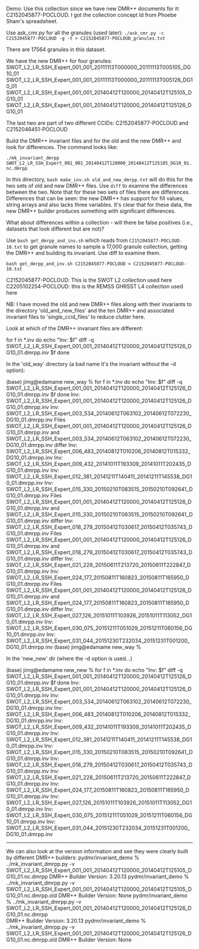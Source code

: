Demo:
Use this collection since we have new DMR++ documents for it: C2152045877-POCLOUD. I got the collection concept Id from
Phoebe Sham's spreadsheet.

Use ask_cmr.py for all the granules (used later): 
`./ask_cmr.py -c C2152045877-POCLOUD -g -t > C2152045877-POCLOUD_granules.txt`

There are 17564 granules in this dataset. 

We have the new DMR++ for four granules:
SWOT_L2_LR_SSH_Expert_001_001_20111113T000000_20111113T005105_DG10_01
SWOT_L2_LR_SSH_Expert_001_001_20111113T000000_20111113T005126_DG10_01
SWOT_L2_LR_SSH_Expert_001_001_20140412T120000_20140412T125105_DG10_01
SWOT_L2_LR_SSH_Expert_001_001_20140412T120000_20140412T125126_DG10_01

The last two are part of two different CCIDs: C2152045877-POCLOUD and C2152046451-POCLOUD

Build the DMR++ invariant files and for the old and the new DMR++ and look for differences.
The command looks like:

`./mk_invariant_dmrpp SWOT_L2_LR_SSH_Expert_001_001_20140412T120000_20140412T125105_DG10_01.nc.dmrpp`

In this directory, `bash make_inv.sh old_and_new_dmrpp.txt` will do this for the two sets of 
old and new DMR++ files. Use `diff` to examine the differences between the two. Note that for
these two sets of files there are differences. Differences that can be seen: the new DMR++
has support for fill values, string arrays and also lacks three variables. It's clear that 
for these data, the new DMR++ builder produces something with significant differences.

What about differences within a collection - will there be false positives (i.e., datasets
that look different but are not)?

Use `bash get_dmrpp_and_inv.sh` which reads from `C2152045877-POCLOUD-10.txt` to get granule 
names to sample a 17,000 granule collection, getting the DMR++ and building its invariant.
Use diff to examine them.

`bash get_dmrpp_and_inv.sh C2152045877-POCLOUD < C2152045877-POCLOUD-10.txt`

C2152045877-POCLOUD: This is the SWOT L2 collection used here
C2205102254-POCLOUD: this is the REMSS GHRSST L4 collection used here

NB: I have moved the old and new DMR++ files along with their invariants to the directory
'old_and_new_files' and the ten DMR++ and associated invariant files to 'single_ccid_files'
to reduce clutter here.

Look at which of the DMR++ invariant files are different:

for f in *.inv
do
echo "Inv: $f"
diff -q SWOT_L2_LR_SSH_Expert_001_001_20140412T120000_20140412T125126_DG10_01.dmrpp.inv $f
done

In the 'old_way' directory (a bad name it's the invariant without the -d option):

(base) jimg@edamame new_way % for f in *.inv
do
echo "Inv: $f"
diff -q SWOT_L2_LR_SSH_Expert_001_001_20140412T120000_20140412T125126_DG10_01.dmrpp.inv $f
done
Inv: SWOT_L2_LR_SSH_Expert_001_001_20140412T120000_20140412T125126_DG10_01.dmrpp.inv
Inv: SWOT_L2_LR_SSH_Expert_003_534_20140612T063102_20140612T072230_DG10_01.dmrpp.inv
Files SWOT_L2_LR_SSH_Expert_001_001_20140412T120000_20140412T125126_DG10_01.dmrpp.inv and SWOT_L2_LR_SSH_Expert_003_534_20140612T063102_20140612T072230_DG10_01.dmrpp.inv differ
Inv: SWOT_L2_LR_SSH_Expert_006_483_20140812T010206_20140812T015332_DG10_01.dmrpp.inv
Inv: SWOT_L2_LR_SSH_Expert_009_432_20141011T193309_20141011T202435_DG10_01.dmrpp.inv
Inv: SWOT_L2_LR_SSH_Expert_012_381_20141211T140411_20141211T145538_DG10_01.dmrpp.inv
Inv: SWOT_L2_LR_SSH_Expert_015_330_20150210T083515_20150210T092641_DG10_01.dmrpp.inv
Files SWOT_L2_LR_SSH_Expert_001_001_20140412T120000_20140412T125126_DG10_01.dmrpp.inv and SWOT_L2_LR_SSH_Expert_015_330_20150210T083515_20150210T092641_DG10_01.dmrpp.inv differ
Inv: SWOT_L2_LR_SSH_Expert_018_279_20150412T030617_20150412T035743_DG10_01.dmrpp.inv
Files SWOT_L2_LR_SSH_Expert_001_001_20140412T120000_20140412T125126_DG10_01.dmrpp.inv and SWOT_L2_LR_SSH_Expert_018_279_20150412T030617_20150412T035743_DG10_01.dmrpp.inv differ
Inv: SWOT_L2_LR_SSH_Expert_021_228_20150611T213720_20150611T222847_DG10_01.dmrpp.inv
Inv: SWOT_L2_LR_SSH_Expert_024_177_20150811T160823_20150811T165950_DG10_01.dmrpp.inv
Files SWOT_L2_LR_SSH_Expert_001_001_20140412T120000_20140412T125126_DG10_01.dmrpp.inv and SWOT_L2_LR_SSH_Expert_024_177_20150811T160823_20150811T165950_DG10_01.dmrpp.inv differ
Inv: SWOT_L2_LR_SSH_Expert_027_126_20151011T103926_20151011T113052_DG10_01.dmrpp.inv
Inv: SWOT_L2_LR_SSH_Expert_030_075_20151211T051029_20151211T060156_DG10_01.dmrpp.inv
Inv: SWOT_L2_LR_SSH_Expert_031_044_20151230T232034_20151231T001200_DG10_01.dmrpp.inv
(base) jimg@edamame new_way % 

In the 'new_new' dir (where the -d option is used...)

(base) jimg@edamame new_new % for f in *.inv
do
echo "Inv: $f"
diff -q SWOT_L2_LR_SSH_Expert_001_001_20140412T120000_20140412T125126_DG10_01.dmrpp.inv $f
done
Inv: SWOT_L2_LR_SSH_Expert_001_001_20140412T120000_20140412T125126_DG10_01.dmrpp.inv
Inv: SWOT_L2_LR_SSH_Expert_003_534_20140612T063102_20140612T072230_DG10_01.dmrpp.inv
Inv: SWOT_L2_LR_SSH_Expert_006_483_20140812T010206_20140812T015332_DG10_01.dmrpp.inv
Inv: SWOT_L2_LR_SSH_Expert_009_432_20141011T193309_20141011T202435_DG10_01.dmrpp.inv
Inv: SWOT_L2_LR_SSH_Expert_012_381_20141211T140411_20141211T145538_DG10_01.dmrpp.inv
Inv: SWOT_L2_LR_SSH_Expert_015_330_20150210T083515_20150210T092641_DG10_01.dmrpp.inv
Inv: SWOT_L2_LR_SSH_Expert_018_279_20150412T030617_20150412T035743_DG10_01.dmrpp.inv
Inv: SWOT_L2_LR_SSH_Expert_021_228_20150611T213720_20150611T222847_DG10_01.dmrpp.inv
Inv: SWOT_L2_LR_SSH_Expert_024_177_20150811T160823_20150811T165950_DG10_01.dmrpp.inv
Inv: SWOT_L2_LR_SSH_Expert_027_126_20151011T103926_20151011T113052_DG10_01.dmrpp.inv
Inv: SWOT_L2_LR_SSH_Expert_030_075_20151211T051029_20151211T060156_DG10_01.dmrpp.inv
Inv: SWOT_L2_LR_SSH_Expert_031_044_20151230T232034_20151231T001200_DG10_01.dmrpp.inv


-----------------------------

We can also look at the version information and see they were clearly built by different DMR++ builders:
pydmr/invariant_demo % ../mk_invariant_dmrpp.py -v SWOT_L2_LR_SSH_Expert_001_001_20140412T120000_20140412T125105_DG10_01.nc.dmrpp
DMR++ Builder Version: 3.20.13
pydmr/invariant_demo % ../mk_invariant_dmrpp.py -v SWOT_L2_LR_SSH_Expert_001_001_20140412T120000_20140412T125105_DG10_01.nc.dmrpp.old
DMR++ Builder Version: None
pydmr/invariant_demo % ../mk_invariant_dmrpp.py -v SWOT_L2_LR_SSH_Expert_001_001_20140412T120000_20140412T125126_DG10_01.nc.dmrpp    
DMR++ Builder Version: 3.20.13
pydmr/invariant_demo % ../mk_invariant_dmrpp.py -v SWOT_L2_LR_SSH_Expert_001_001_20140412T120000_20140412T125126_DG10_01.nc.dmrpp.old
DMR++ Builder Version: None


